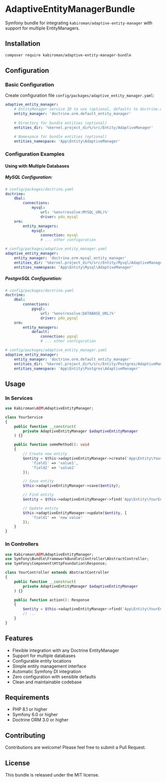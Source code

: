 # AdaptiveEntityManagerBundle

Symfony bundle for integrating `kabiroman/adaptive-entity-manager` with support for multiple EntityManagers.

## Installation

```bash
composer require kabiroman/adaptive-entity-manager-bundle
```

## Configuration

### Basic Configuration

Create configuration file `config/packages/adaptive_entity_manager.yaml`:

```yaml
adaptive_entity_manager:
    # EntityManager service ID to use (optional, defaults to doctrine.orm.default_entity_manager)
    entity_manager: 'doctrine.orm.default_entity_manager'
    
    # Directory for bundle entities (optional)
    entities_dir: '%kernel.project_dir%/src/Entity/AdaptiveManager'
    
    # Namespace for bundle entities (optional)
    entities_namespace: 'App\Entity\AdaptiveManager'
```

### Configuration Examples

#### Using with Multiple Databases

##### MySQL Configuration:

```yaml
# config/packages/doctrine.yaml
doctrine:
    dbal:
        connections:
            mysql:
                url: '%env(resolve:MYSQL_URL)%'
                driver: pdo_mysql
    orm:
        entity_managers:
            mysql:
                connection: mysql
                # ... other configuration

# config/packages/adaptive_entity_manager.yaml
adaptive_entity_manager:
    entity_manager: 'doctrine.orm.mysql_entity_manager'
    entities_dir: '%kernel.project_dir%/src/Entity/Mysql/AdaptiveManager'
    entities_namespace: 'App\Entity\Mysql\AdaptiveManager'
```

##### PostgreSQL Configuration:

```yaml
# config/packages/doctrine.yaml
doctrine:
    dbal:
        connections:
            pgsql:
                url: '%env(resolve:DATABASE_URL)%'
                driver: pdo_pgsql
    orm:
        entity_managers:
            default:
                connection: pgsql
                # ... other configuration

# config/packages/adaptive_entity_manager.yaml
adaptive_entity_manager:
    entity_manager: 'doctrine.orm.default_entity_manager'
    entities_dir: '%kernel.project_dir%/src/Entity/Postgres/AdaptiveManager'
    entities_namespace: 'App\Entity\Postgres\AdaptiveManager'
```

## Usage

### In Services

```php
use Kabiroman\AEM\AdaptiveEntityManager;

class YourService
{
    public function __construct(
        private AdaptiveEntityManager $adaptiveEntityManager
    ) {}

    public function someMethod(): void
    {
        // Create new entity
        $entity = $this->adaptiveEntityManager->create('App\Entity\YourEntity', [
            'field1' => 'value1',
            'field2' => 'value2'
        ]);

        // Save entity
        $this->adaptiveEntityManager->save($entity);

        // Find entity
        $entity = $this->adaptiveEntityManager->find('App\Entity\YourEntity', 1);

        // Update entity
        $this->adaptiveEntityManager->update($entity, [
            'field1' => 'new value'
        ]);
    }
}
```

### In Controllers

```php
use Kabiroman\AEM\AdaptiveEntityManager;
use Symfony\Bundle\FrameworkBundle\Controller\AbstractController;
use Symfony\Component\HttpFoundation\Response;

class YourController extends AbstractController
{
    public function __construct(
        private AdaptiveEntityManager $adaptiveEntityManager
    ) {}

    public function action(): Response
    {
        $entity = $this->adaptiveEntityManager->find('App\Entity\YourEntity', 1);
        // ...
    }
}
```

## Features

- Flexible integration with any Doctrine EntityManager
- Support for multiple databases
- Configurable entity locations
- Simple entity management interface
- Automatic Symfony DI integration
- Zero configuration with sensible defaults
- Clean and maintainable codebase

## Requirements

- PHP 8.1 or higher
- Symfony 6.0 or higher
- Doctrine ORM 3.0 or higher

## Contributing

Contributions are welcome! Please feel free to submit a Pull Request.

## License

This bundle is released under the MIT license. 